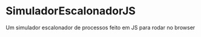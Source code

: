 SimuladorEscalonadorJS
======================

Um simulador escalonador de processos feito em JS para rodar no browser
